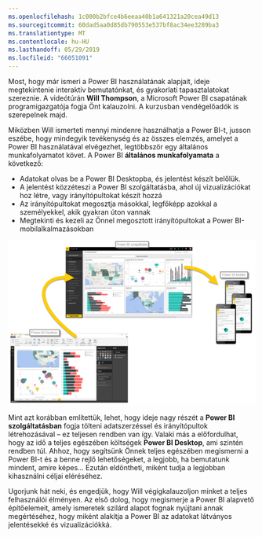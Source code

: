 ```yaml
---
ms.openlocfilehash: 1c000b2bfce4b6eeaa40b1a641321a20cea49d13
ms.sourcegitcommit: 60dad5aa0d85db790553e537bf8ac34ee3289ba3
ms.translationtype: MT
ms.contentlocale: hu-HU
ms.lasthandoff: 05/29/2019
ms.locfileid: "66051091"
---
```

Most, hogy már ismeri a Power BI használatának alapjait, ideje megtekintenie interaktív bemutatónkat, és gyakorlati tapasztalatokat szereznie. A videótúrán **Will Thompson**, a Microsoft Power BI csapatának programigazgatója fogja Önt kalauzolni. A kurzusban vendégelőadók is szerepelnek majd.

Miközben Will ismerteti mennyi mindenre használhatja a Power BI-t, jusson eszébe, hogy mindegyik tevékenység és az összes elemzés, amelyet a Power BI használatával elvégezhet, legtöbbször egy általános munkafolyamatot követ. A Power BI **általános munkafolyamata** a következő:

* Adatokat olvas be a Power BI Desktopba, és jelentést készít belőlük.
* A jelentést közzéteszi a Power BI szolgáltatásba, ahol új vizualizációkat hoz létre, vagy irányítópultokat készít hozzá
* Az irányítópultokat megosztja másokkal, legfőképp azokkal a személyekkel, akik gyakran úton vannak
* Megtekinti és kezeli az Önnel megosztott irányítópultokat a Power BI-mobilalkalmazásokban

![](media/0-1-intro-using-power-bi/c0a1_1.png)

Mint azt korábban említettük, lehet, hogy ideje nagy részét a **Power BI szolgáltatásban** fogja tölteni adatszerzéssel és irányítópultok létrehozásával – ez teljesen rendben van így. Valaki más a előfordulhat, hogy az idő a teljes egészében költségek **Power BI Desktop**, ami szintén rendben túl. Ahhoz, hogy segítsünk Önnek teljes egészében megismerni a Power BI-t és a benne rejlő lehetőségeket, a legjobb, ha bemutatunk mindent, amire képes... Ezután eldöntheti, miként tudja a legjobban kihasználni céljai eléréséhez.

Ugorjunk hát neki, és engedjük, hogy Will végigkalauzoljon minket a teljes felhasználói élményen. Az első dolog, hogy megismerje a Power BI alapvető építőelemeit, amely ismeretek szilárd alapot fognak nyújtani annak megértéséhez, hogy miként alakítja a Power BI az adatokat látványos jelentésekké és vizualizációkká.

